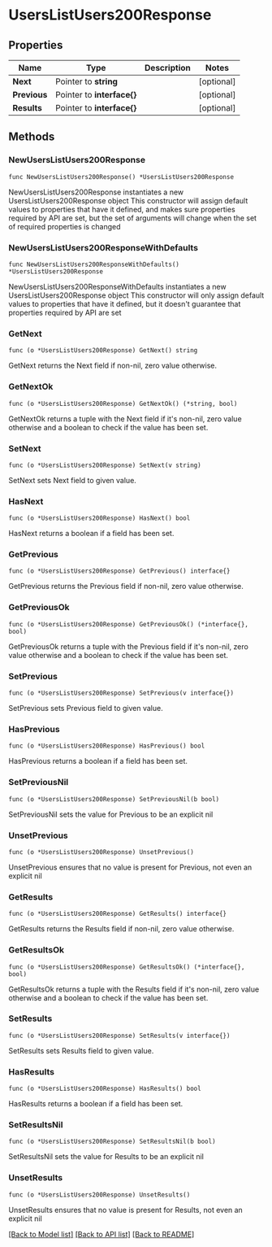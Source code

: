 # UsersListUsers200Response

## Properties

Name | Type | Description | Notes
------------ | ------------- | ------------- | -------------
**Next** | Pointer to **string** |  | [optional] 
**Previous** | Pointer to **interface{}** |  | [optional] 
**Results** | Pointer to **interface{}** |  | [optional] 

## Methods

### NewUsersListUsers200Response

`func NewUsersListUsers200Response() *UsersListUsers200Response`

NewUsersListUsers200Response instantiates a new UsersListUsers200Response object
This constructor will assign default values to properties that have it defined,
and makes sure properties required by API are set, but the set of arguments
will change when the set of required properties is changed

### NewUsersListUsers200ResponseWithDefaults

`func NewUsersListUsers200ResponseWithDefaults() *UsersListUsers200Response`

NewUsersListUsers200ResponseWithDefaults instantiates a new UsersListUsers200Response object
This constructor will only assign default values to properties that have it defined,
but it doesn't guarantee that properties required by API are set

### GetNext

`func (o *UsersListUsers200Response) GetNext() string`

GetNext returns the Next field if non-nil, zero value otherwise.

### GetNextOk

`func (o *UsersListUsers200Response) GetNextOk() (*string, bool)`

GetNextOk returns a tuple with the Next field if it's non-nil, zero value otherwise
and a boolean to check if the value has been set.

### SetNext

`func (o *UsersListUsers200Response) SetNext(v string)`

SetNext sets Next field to given value.

### HasNext

`func (o *UsersListUsers200Response) HasNext() bool`

HasNext returns a boolean if a field has been set.

### GetPrevious

`func (o *UsersListUsers200Response) GetPrevious() interface{}`

GetPrevious returns the Previous field if non-nil, zero value otherwise.

### GetPreviousOk

`func (o *UsersListUsers200Response) GetPreviousOk() (*interface{}, bool)`

GetPreviousOk returns a tuple with the Previous field if it's non-nil, zero value otherwise
and a boolean to check if the value has been set.

### SetPrevious

`func (o *UsersListUsers200Response) SetPrevious(v interface{})`

SetPrevious sets Previous field to given value.

### HasPrevious

`func (o *UsersListUsers200Response) HasPrevious() bool`

HasPrevious returns a boolean if a field has been set.

### SetPreviousNil

`func (o *UsersListUsers200Response) SetPreviousNil(b bool)`

 SetPreviousNil sets the value for Previous to be an explicit nil

### UnsetPrevious
`func (o *UsersListUsers200Response) UnsetPrevious()`

UnsetPrevious ensures that no value is present for Previous, not even an explicit nil
### GetResults

`func (o *UsersListUsers200Response) GetResults() interface{}`

GetResults returns the Results field if non-nil, zero value otherwise.

### GetResultsOk

`func (o *UsersListUsers200Response) GetResultsOk() (*interface{}, bool)`

GetResultsOk returns a tuple with the Results field if it's non-nil, zero value otherwise
and a boolean to check if the value has been set.

### SetResults

`func (o *UsersListUsers200Response) SetResults(v interface{})`

SetResults sets Results field to given value.

### HasResults

`func (o *UsersListUsers200Response) HasResults() bool`

HasResults returns a boolean if a field has been set.

### SetResultsNil

`func (o *UsersListUsers200Response) SetResultsNil(b bool)`

 SetResultsNil sets the value for Results to be an explicit nil

### UnsetResults
`func (o *UsersListUsers200Response) UnsetResults()`

UnsetResults ensures that no value is present for Results, not even an explicit nil

[[Back to Model list]](../README.md#documentation-for-models) [[Back to API list]](../README.md#documentation-for-api-endpoints) [[Back to README]](../README.md)



